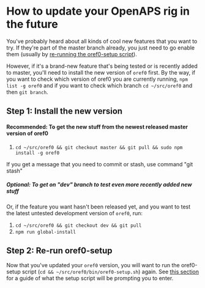 # How to update your OpenAPS rig in the future

You've probably heard about all kinds of cool new features that you want to try. If they're part of the master branch already, you just need to go enable them (usually by [re-running the oref0-setup script](http://openaps.readthedocs.io/en/latest/docs/walkthrough/phase-2/oref0-setup.html#re-running-the-setup-script)).

However, if it's a brand-new feature that's being tested or is recently added to master, you'll need to install the new version of `oref0` first.  By the way, if you want to check which version of oref0 you are currently running, `npm list -g oref0` and if you want to check which branch `cd ~/src/oref0` and then `git branch`. 

## Step 1: Install the new version

#### Recommended: To get the new stuff from the newest released master version of oref0

1. `cd ~/src/oref0 && git checkout master && git pull && sudo npm install -g oref0`

If you get a message that you need to commit or stash, use command "git stash"

##### **Optional: To get on "dev" branch to test even more recently added new stuff**

Or, if the feature you want hasn't been released yet, and you want to test the latest untested development version of `oref0`, run:

1. `cd ~/src/oref0 && git checkout dev && git pull`
2. `npm run global-install`

## Step 2: Re-run oref0-setup

Now that you've updated your `oref0` version, you will want to run the oref0-setup script (`cd && ~/src/oref0/bin/oref0-setup.sh`) again. See [this section](http://openaps.readthedocs.io/en/latest/docs/Build%20Your%20Rig/OpenAPS-install.html#be-prepared-to-enter-the-following-information-into-oref0-setup) for a guide of what the setup script will be prompting you to enter.
